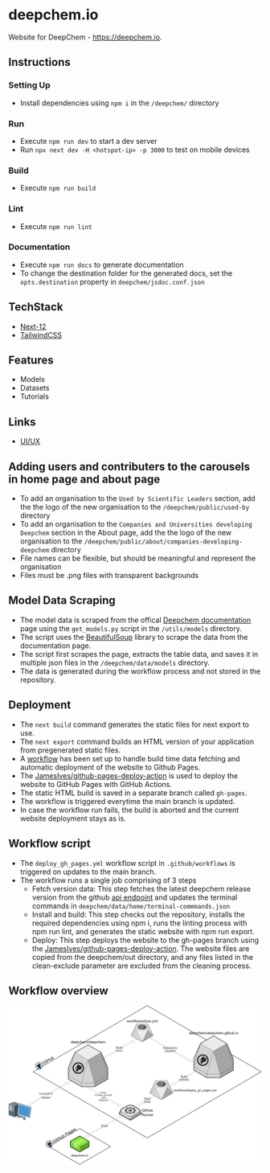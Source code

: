 # deepchem.io
Website for DeepChem - https://deepchem.io.

## Instructions
### Setting Up
- Install dependencies using `npm i` in the `/deepchem/` directory

### Run
- Execute `npm run dev` to start a dev server
- Run `npx next dev -H <hotspot-ip> -p 3000` to test on mobile devices

### Build
- Execute `npm run build`

### Lint
- Execute `npm run lint`

### Documentation
- Execute `npm run docs` to generate documentation
- To change the destination folder for the generated docs, set the `opts.destination` property in `deepchem/jsdoc.conf.json`

## TechStack
- [Next-12](https://nextjs.org/blog/next-12)
- [TailwindCSS](https://tailwindcss.com/)

## Features
- Models
- Datasets
- Tutorials

## Links
- [UI/UX](https://www.figma.com/file/lx8RDjCI7XyzLeUMmP7tCw/DeepChem?node-id=0%3A1&t=fen0Nhme)

## Adding users and contributers to the carousels in home page and about page
- To add an organisation to the `Used by Scientific Leaders` section, add the the logo of the new organisation to the `/deepchem/public/used-by ` directory
- To add an organisation to the `Companies and Universities developing Deepchem` section in the About page, add the the logo of the new organisation to the `/deepchem/public/about/companies-developing-deepchem` directory
- File names can be flexible, but should be meaningful and represent the organisation
- Files must be .png files with transparent backgrounds

## Model Data Scraping
- The model data is scraped from the offical [Deepchem documentation](https://deepchem.readthedocs.io/en/latest/api_reference/models.html#model-cheatsheet) page using the `get_models.py` script in the `/utils/models` directory.
- The script uses the [BeautifulSoup](https://www.crummy.com/software/BeautifulSoup/bs4/doc/) library to scrape the data from the documentation page.
- The script first scrapes the page, extracts the table data, and saves it in multiple json files in the `/deepchem/data/models` directory.
- The data is generated during the workflow process and not stored in the repository.

## Deployment
- The `next build` command generates the static files for next export to use.
- The `next export` command builds an HTML version of your application from pregenerated static files.
- A [workflow](#workflow-overview) has been set up to handle build time data fetching and automatic deployment of the website to Github Pages.
- The [JamesIves/github-pages-deploy-action](https://github.com/JamesIves/github-pages-deploy-action) is used to deploy the website to GitHub Pages with GitHub Actions.
- The static HTML build is saved in a separate branch called `gh-pages`.
- The workflow is triggered everytime the main branch is updated.
- In case the workflow run fails, the build is aborted and the current website deployment stays as is.

## Workflow script
- The `deploy_gh_pages.yml` workflow script in `.github/workflows` is triggered on updates to the main branch.
- The workflow runs a single job comprising of 3 steps
   - Fetch version data: This step fetches the latest deepchem release version from the github [api endpoint](https://api.github.com/repos/deepchem/deepchem/releases) and updates the terminal commands in `deepchem/data/home/terminal-commmands.json`
   - Install and build: This step checks out the repository, installs the required dependencies using npm i, runs the linting process with npm run lint, and generates the static website with npm run export. 
   - Deploy: This step deploys the website to the gh-pages branch using the [JamesIves/github-pages-deploy-action](https://github.com/JamesIves/github-pages-deploy-action). The website files are copied from the deepchem/out directory, and any files listed in the clean-exclude parameter are excluded from the cleaning process.

## Workflow overview

![](./public/assets/workflow.png)
